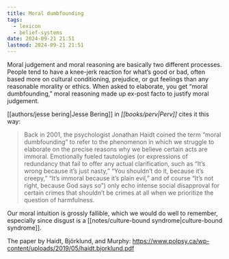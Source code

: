 ```yaml
---
title: Moral dumbfounding
tags:
  - lexicon
  - belief-systems
date: 2024-09-21 21:51
lastmod: 2024-09-21 21:51
---
```

Moral judgement and moral reasoning are basically two different processes. People tend to have a knee-jerk reaction for what’s good or bad, often based more on cultural conditioning, prejudice, or gut feelings than any reasonable morality or ethics. When asked to elaborate, you get “moral dumbfounding,” moral reasoning made up ex-post facto to justify moral judgement. 

[[authors/jesse bering|Jesse Bering]] in *[[books/perv|Perv]]* cites it this way:

> Back in 2001, the psychologist Jonathan Haidt coined the term “moral dumbfounding” to refer to the phenomenon in which we struggle to elaborate on the precise reasons why we believe certain acts are immoral. Emotionally fueled tautologies (or expressions of redundancy that fail to offer any actual clarification, such as “It’s wrong because it’s just nasty,” “You shouldn’t do it, because it’s creepy,” “It’s immoral because it’s plain evil,” and of course “It’s not right, because God says so”) only echo intense social disapproval for certain crimes that shouldn’t be crimes at all when we prioritize the question of harmfulness.

Our moral intuition is grossly fallible, which we would do well to remember, especially since disgust is a [[notes/culture-bound syndrome|culture-bound syndrome]].

The paper by Haidt, Björklund, and Murphy: https://www.polpsy.ca/wp-content/uploads/2019/05/haidt.bjorklund.pdf